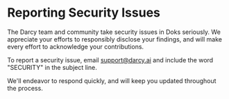 # Reporting Security Issues

The Darcy team and community take security issues in Doks seriously. We appreciate your efforts to responsibly disclose your findings, and will make every effort to acknowledge your contributions.

To report a security issue, email [support@darcy.ai](mailto:darcy.ai) and include the word "SECURITY" in the subject line.

We'll endeavor to respond quickly, and will keep you updated throughout the process.
